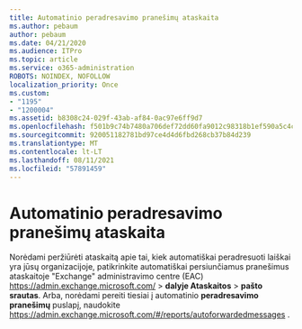 ```yaml
---
title: Automatinio peradresavimo pranešimų ataskaita
ms.author: pebaum
author: pebaum
ms.date: 04/21/2020
ms.audience: ITPro
ms.topic: article
ms.service: o365-administration
ROBOTS: NOINDEX, NOFOLLOW
localization_priority: Once
ms.custom:
- "1195"
- "1200004"
ms.assetid: b8308c24-029f-43ab-af84-0ac97e6ff9d7
ms.openlocfilehash: f501b9c74b7480a706def72dd60fa9012c98318b1ef590a5c4c9c17d707d5240
ms.sourcegitcommit: 920051182781bd97ce4d4d6fbd268cb37b84d239
ms.translationtype: MT
ms.contentlocale: lt-LT
ms.lasthandoff: 08/11/2021
ms.locfileid: "57891459"
---
```

# <a name="auto-forwarded-messages-report"></a>Automatinio peradresavimo pranešimų ataskaita

Norėdami peržiūrėti ataskaitą apie tai, kiek automatiškai peradresuoti [](https://docs.microsoft.com/exchange/monitoring/mail-flow-reports/mfr-auto-forwarded-messages-report) laiškai yra jūsų organizacijoje, patikrinkite automatiškai persiunčiamus pranešimus ataskaitoje "Exchange" administravimo centre (EAC) <https://admin.exchange.microsoft.com/> \> **dalyje Ataskaitos** \> **pašto srautas**. Arba, norėdami pereiti tiesiai į automatinio **peradresavimo pranešimų** puslapį, naudokite <https://admin.exchange.microsoft.com/#/reports/autoforwardedmessages> .
  